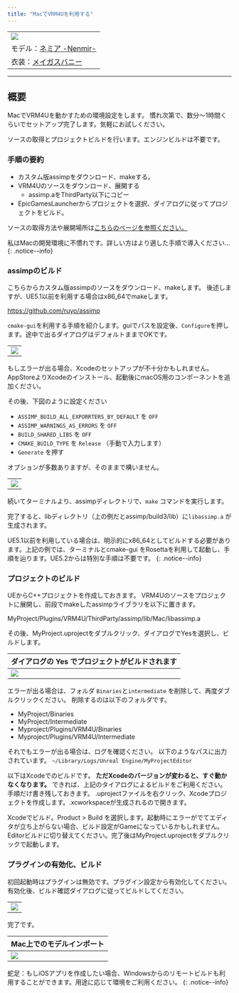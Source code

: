 ```yaml
---
title: "MacでVRM4Uを利用する"
---
```



||
|-|
|[![](./assets/images/small/03m_i1.png)](../assets/images/03m_i1.png)|
|モデル：[ネミア -Nenmir-](https://rokota.booth.pm/items/4376366)|
|衣装：[メイガスバニー](https://booth.pm/ja/items/4911160)|


----

## 概要

MacでVRM4Uを動かすための環境設定をします。
慣れ次第で、数分～1時間くらいでセットアップ完了します。気軽にお試しください。

ソースの取得とプロジェクトビルドを行います。エンジンビルドは不要です。

### 手順の要約

 - カスタム版assimpをダウンロード、makeする。
 - VRM4Uのソースをダウンロード、展開する
   - assimp.aをThirdParty以下にコピー
 - EpicGamesLauncherからプロジェクトを選択、ダイアログに従ってプロジェクトをビルド。

ソースの取得方法や展開場所は[こちらのページを参照ください。](../03_exe/)

私はMacの開発環境に不慣れです。詳しい方はより適した手順で導入ください…
{: .notice--info}

### assimpのビルド

こちらからカスタム版assimpのソースをダウンロード、makeします。
後述しますが、UE5.1以前を利用する場合はx86_64でmakeします。

https://github.com/ruyo/assimp

`cmake-gui`を利用する手順を紹介します。guiでパスを設定後、`Configure`を押します。途中で出るダイアログはデフォルトままでOKです。

||
|-|
|[![](./assets/images/small/03m_c0.png)](../assets/images/03m_c0.png)|

もしエラーが出る場合、Xcodeのセットアップが不十分かもしれません。AppStoreよりXcodeのインストール、起動後にmacOS用のコンポーネントを追加ください。

その後、下図のように設定ください
 - `ASSIMP_BUILD_ALL_EXPORRTERS_BY_DEFAULT` を `OFF`
 - `ASSIMP_WARNINGS_AS_ERRORS` を `OFF`
 - `BUILD_SHARED_LIBS` を `OFF`
 - `CMAKE_BUILD_TYPE` を `Release` （手動で入力します）
 - `Generate` を押す

オプションが多数ありますが、そのままで構いません。

||
|-|
|[![](./assets/images/small/03m_c1.png)](../assets/images/03m_c1.png)|

続いてターミナルより、assimpディレクトリで、`make` コマンドを実行します。

完了すると、libディレクトリ（上の例だとassimp/build3/lib）に`libassimp.a` が生成されます。

UE5.1以前を利用している場合は、明示的にx86_64としてビルドする必要があります。上記の例では、ターミナルとcmake-gui をRosettaを利用して起動し、手順を辿ります。UE5.2からは特別な手順は不要です。
{: .notice--info}

### プロジェクトのビルド

UEからC++プロジェクトを作成しておきます。
VRM4Uのソースをプロジェクトに展開し、前段でmakeしたassimpライブラリを以下に置きます。

MyProject/Plugins/VRM4U/ThirdParty/assimp/lib/Mac/libassimp.a

その後、MyProject.uprojectをダブルクリック、ダイアログでYesを選択し、ビルドします。

|ダイアログの Yes でプロジェクトがビルドされます|
|-|
|[![](./assets/images/small/03m_c2.png)](../assets/images/03m_c2.png)|

エラーが出る場合は、フォルダ `Binaries`と`intermediate` を削除して、再度ダブルクリックください。
削除するのは以下のフォルダです。
- MyProject/Binaries
- MyProject/Intermediate
- Myproject/Plugins/VRM4U/Binaries
- Myproject/Plugins/VRM4U/Intermediate


それでもエラーが出る場合は、ログを確認ください。
以下のようなパスに出力されています。
`~/Library/Logs/Unreal Engine/MyProjectEditor`

以下はXcodeでのビルドです。 **ただXcodeのバージョンが変わると、すぐ動かなくなります。** できれば、上記のタイアログによるビルドをご利用ください。
手順だけ書き残しておきます。
.uprojectファイルを右クリック、Xcodeプロジェクトを作成します。.xcworkspaceが生成されるので開きます。

Xcodeでビルド。Product > Build を選択します。起動時にエラーがでてエディタが立ち上がらない場合、ビルド設定がGameになっているかもしれません。Editorビルドに切り替えてください。完了後はMyProject.uprojectをダブルクリックで起動します。

### プラグインの有効化、ビルド

初回起動時はプラグインは無効です。プラグイン設定から有効化してください。有効化後、ビルド確認ダイアログに従ってビルドしてください。

||
|-|
|[![](./assets/images/small/03m_c5.png)](../assets/images/03m_c5.png)|


完了です。

|Mac上でのモデルインポート|
|-|
|[![](./assets/images/small/03m_i1.png)](../assets/images/03_i1.png)|

蛇足：もしiOSアプリを作成したい場合、Windowsからのリモートビルドも利用することができます。用途に応じて環境をご利用ください。
{: .notice--info}
